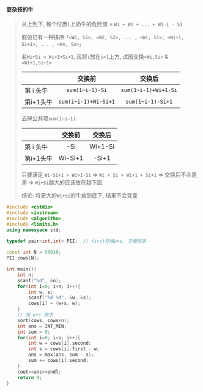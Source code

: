 #### 耍杂技的牛

> 从上到下, 每个位置`i`上奶牛的危险值 = `W1 + W2 + ... + Wi-1 - Si`
> 
> 假设已有一种排序`「<W1, S1>, <W2, S2>, ... , <Wi, Si>, <Wi+1, Si+1>, ... , <Wn, Sn>」`
> 
> 若`Wi+Si > Wi+1+Si+1`, 现将`i`放在`i+1`上方, 试图交换`<Wi,Si>` & `<Wi+1,Si+1>`
>
> |  |交换前|交换后|
> |---|:-:|:-:|
> |第 i 头牛|`sum(1~i-1)-Si`|`sum(1~i-1)+Wi+1-Si`|
> |第i+1头牛|`sum(i~i-1)+Wi-Si+1`|`sum(1~i-1)-Si+1` |
> 
> 去掉公共项`sum(1~i-1)`
> 
> |  |交换前|交换后|
> |---|:-:|:-:|
> |第 i 头牛|-Si|Wi+1-Si|
> |第i+1头牛|Wi-Si+1|-Si+1|
> 
> 只要满足 `Wi-Si+1 > Wi+1-Si`  =>  `Wi + Si > Wi+1 + Si+1` => 交换后不会更差 => `Wi+Si`越大的应该放在越下面
>
> 结论: 将更大的`Wi+Si`的牛放到底下, 结果不会变差


```CPP
#include <cstdio>
#include <iostream>
#include <algorithm>
#include <limits.h>
using namespace std;
 
typedef pair<int,int> PII;  // first存储w+s, 方便排序

const int N = 50010;
PII cows[N];

int main(){
    int n;
    scanf("%d", &n);
    for(int i=0; i<n; i++){
        int w, s;
        scanf("%d %d", &w, &s);
        cows[i] = {w+s, w};
    }
    // 按 w+s 排序
    sort(cows, cows+n);
    int ans = INT_MIN;
    int sum = 0;
    for(int i=0; i<n; i++){
        int w = cows[i].second;
        int s = cows[i].first - w;
        ans = max(ans, sum - s);
        sum += cows[i].second;
    }
    cout<<ans<<endl;
    return 0;
}
```